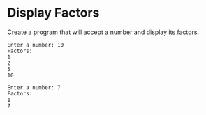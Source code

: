 # Display Factors

Create a program that will accept a number and display its factors. 

```shell
Enter a number: 10
Factors: 
1
2
5
10 

Enter a number:	7
Factors:
1
7 
```

